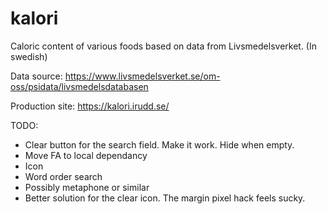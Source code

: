 # kalori
Caloric content of various foods based on data from Livsmedelsverket. (In swedish)

Data source: https://www.livsmedelsverket.se/om-oss/psidata/livsmedelsdatabasen

Production site: https://kalori.irudd.se/

TODO:

- Clear button for the search field. Make it work. Hide when empty.
- Move FA to local dependancy
- Icon
- Word order search
- Possibly metaphone or similar
- Better solution for the clear icon. The margin pixel hack feels sucky.
